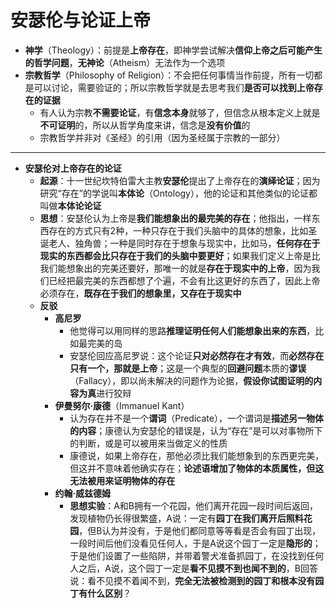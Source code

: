 # 安瑟伦与论证上帝
* **神学**（Theology）：前提是**上帝存在**，即神学尝试解决**信仰上帝之后可能产生的哲学问题**，**无神论**（Atheism）无法作为一个选项
* **宗教哲学**（Philosophy of Religion）：不会把任何事情当作前提，所有一切都是可以讨论，需要验证的；所以宗教哲学就是去思考我们**是否可以找到上帝存在的证据**
  * 有人认为宗教**不需要论证**，有**信念本身**就够了，但信念从根本定义上就是**不可证明**的，所以从哲学角度来讲，信念是**没有价值**的
  * 宗教哲学并非对《圣经》的引用（因为圣经属于宗教的一部分）
---
* **安瑟伦对上帝存在的论证**
  * **起源**：十一世纪坎特伯雷大主教**安瑟伦**提出了上帝存在的**演绎论证**；因为研究“存在”的学说叫**本体论**（Ontology），他的论证和其他类似的论证都叫做**本体论论证**
  * **思想**：安瑟伦认为上帝是**我们能想象出的最完美的存在**；他指出，一样东西存在的方式只有2种，一种只存在于我们头脑中的具体的想象，比如圣诞老人、独角兽；一种是同时存在于想象与现实中，比如马，**任何存在于现实的东西都会比只存在于我们的头脑中要更好**；如果我们定义上帝是比我们能想象出的完美还要好，那唯一的就是**存在于现实中的上帝**，因为我们已经把最完美的东西都想了个遍，不会有比这更好的东西了，因此上帝必须存在，**既存在于我们的想象里，又存在于现实中**
  * **反驳**
    * **高尼罗**
      * 他觉得可以用同样的思路**推理证明任何人们能想象出来的东西**，比如最完美的岛
      * 安瑟伦回应高尼罗说：这个论证**只对必然存在才有效**，而**必然存在只有一个，那就是上帝**；这是一个典型的**回避问题**本质的**谬误**（Fallacy），即以尚未解决的问题作为论据，**假设你试图证明的内容为真**进行狡辩
    * **伊曼努尔·康德**（Immanuel Kant）
      * 认为存在并不是一个**谓词**（Predicate），一个谓词是**描述另一物体的内容**；康德认为安瑟伦的错误是，认为“存在”是可以对事物所下的判断，或是可以被用来当做定义的性质
      * 康德说，如果上帝存在，那他必须比我们能想象到的东西更完美，但这并不意味着他确实存在；**论述语增加了物体的本质属性，但这无法被用来证明物体的存在**
    * **约翰·威兹德姆**
      * **思想实验**：A和B拥有一个花园，他们离开花园一段时间后返回，发现植物仍长得很繁盛，A说：一定有**园丁在我们离开后照料花园**，但B认为并没有，于是他们都同意等等看是否会有园丁出现，一段时间后他们没看见任何人，于是A说这个园丁一定是**隐形的**；于是他们设置了一些陷阱，并带着警犬准备抓园丁，在没找到任何人之后，A说，这个园丁一定是**看不见摸不到也闻不到的**，B回答说：看不见摸不着闻不到，**完全无法被检测到的园丁和根本没有园丁有什么区别**？